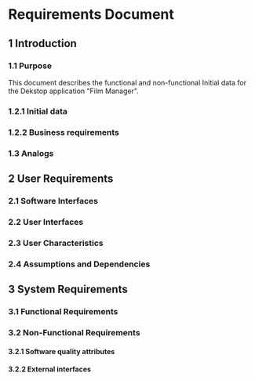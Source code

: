 # Requirements Document
## 1 Introduction  
### 1.1 Purpose
This document describes the functional and non-functional  Initial data for the Dekstop application "Film Manager".
### 1.2.1 Initial data

### 1.2.2 Business requirements

### 1.3 Analogs

## 2 User Requirements
### 2.1 Software Interfaces


### 2.2 User Interfaces


### 2.3 User Characteristics


### 2.4 Assumptions and Dependencies


## 3 System Requirements


### 3.1 Functional Requirements


### 3.2 Non-Functional Requirements
#### 3.2.1 Software quality attributes


#### 3.2.2 External interfaces
